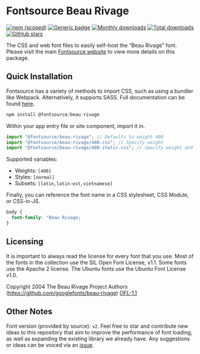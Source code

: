 # Fontsource Beau Rivage

[![npm (scoped)](https://img.shields.io/npm/v/@fontsource/beau-rivage?color=brightgreen)](https://www.npmjs.com/package/@fontsource/beau-rivage) [![Generic badge](https://img.shields.io/badge/fontsource-passing-brightgreen)](https://github.com/fontsource/fontsource) [![Monthly downloads](https://badgen.net/npm/dm/@fontsource/beau-rivage)](https://github.com/fontsource/fontsource) [![Total downloads](https://badgen.net/npm/dt/@fontsource/beau-rivage)](https://github.com/fontsource/fontsource) [![GitHub stars](https://img.shields.io/github/stars/fontsource/fontsource.svg?style=social&label=Star)](https://github.com/fontsource/fontsource/stargazers)

The CSS and web font files to easily self-host the “Beau Rivage” font. Please visit the main [Fontsource website](https://fontsource.org/fonts/beau-rivage) to view more details on this package.

## Quick Installation

Fontsource has a variety of methods to import CSS, such as using a bundler like Webpack. Alternatively, it supports SASS. Full documentation can be found [here](https://beta.fontsource.org/docs/getting-started/introduction).

```javascript
npm install @fontsource/beau-rivage
```

Within your app entry file or site component, import it in.

```javascript
import "@fontsource/beau-rivage"; // Defaults to weight 400
import "@fontsource/beau-rivage/400.css"; // Specify weight
import "@fontsource/beau-rivage/400-italic.css"; // Specify weight and style

```

Supported variables:
- Weights: `[400]`
- Styles: `[normal]`
- Subsets: `[latin,latin-ext,vietnamese]`

Finally, you can reference the font name in a CSS stylesheet, CSS Module, or CSS-in-JS.

```css
body {
  font-family: "Beau Rivage;
}
```

## Licensing
It is important to always read the license for every font that you use.
Most of the fonts in the collection use the SIL Open Font License, v1.1. Some fonts use the Apache 2 license. The Ubuntu fonts use the Ubuntu Font License v1.0.

Copyright 2004 The Beau Rivage Project Authors (https://github.com/googlefonts/beau-rivage)
[OFL-1.1](http://scripts.sil.org/OFL)

## Other Notes
Font version (provided by source): `v2`.
Feel free to star and contribute new ideas to this repository that aim to improve the performance of font loading, as well as expanding the existing library we already have. Any suggestions or ideas can be voiced via an [issue](https://github.com/fontsource/fontsource/issues).